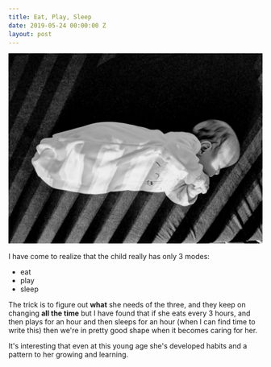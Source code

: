 ```yaml
---
title: Eat, Play, Sleep
date: 2019-05-24 00:00:00 Z
layout: post
---
```


![stripes](/images/stripes.jpg)

I have come to realize that the child really has only 3 modes: 

* eat
* play
* sleep

The trick is to figure out **what** she needs of the three, and they keep on changing **all the time** but I have found that if she eats every 3 hours, and then plays for an hour and then sleeps for an hour (when I can find time to write this) then we're in pretty good shape when it becomes caring for her. 

It's interesting that even at this young age she's developed habits and a pattern to her growing and learning. 



